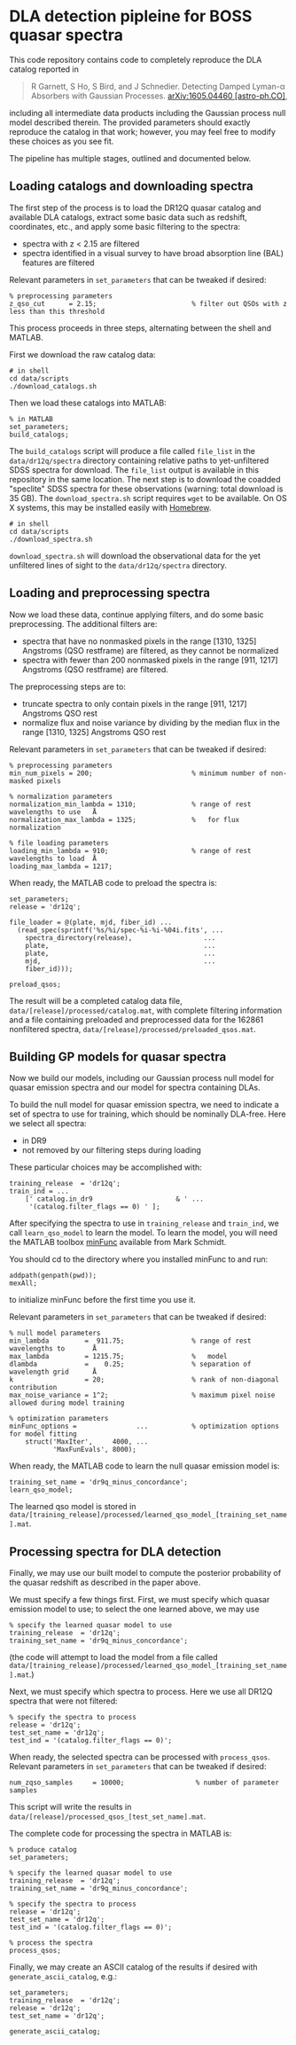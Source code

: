 DLA detection pipleine for BOSS quasar spectra
==============================================

This code repository contains code to completely reproduce the DLA
catalog reported in

> R Garnett, S Ho, S Bird, and J Schnedier. Detecting Damped Lyman-α
> Absorbers with Gaussian Processes. [arXiv:1605.04460
> [astro-ph.CO]](https://arxiv.org/abs/1605.04460),

including all intermediate data products including the Gaussian
process null model described therein. The provided parameters should
exactly reproduce the catalog in that work; however, you may feel free
to modify these choices as you see fit.

The pipeline has multiple stages, outlined and documented below.

Loading catalogs and downloading spectra
----------------------------------------

The first step of the process is to load the DR12Q quasar catalog and
available DLA catalogs, extract some basic data such as redshift,
coordinates, etc., and apply some basic filtering to the spectra:

* spectra with z < 2.15 are filtered
* spectra identified in a visual survey to have broad absorption line
  (BAL) features are filtered

Relevant parameters in `set_parameters` that can be tweaked if desired:

    % preprocessing parameters
    z_qso_cut      = 2.15;                        % filter out QSOs with z less than this threshold

This process proceeds in three steps, alternating between the shell
and MATLAB.

First we download the raw catalog data:

    # in shell
    cd data/scripts
    ./download_catalogs.sh

Then we load these catalogs into MATLAB:

    % in MATLAB
    set_parameters;
    build_catalogs;

The `build_catalogs` script will produce a file called `file_list` in
the `data/dr12q/spectra` directory containing relative paths to
yet-unfiltered SDSS spectra for download. The `file_list` output is
available in this repository in the same location. The next step is to
download the coadded "speclite" SDSS spectra for these observations
(warning: total download is 35 GB). The `download_spectra.sh` script
requires `wget` to be available. On OS X systems, this may be
installed easily with [Homebrew](http://brew.sh/index.html).

    # in shell
    cd data/scripts
    ./download_spectra.sh

`download_spectra.sh` will download the observational data for the yet
unfiltered lines of sight to the `data/dr12q/spectra` directory.

Loading and preprocessing spectra
---------------------------------

Now we load these data, continue applying filters, and do some basic
preprocessing. The additional filters are:

* spectra that have no nonmasked pixels in the range [1310, 1325]
  Angstroms (QSO restframe) are filtered, as they cannot be normalized
* spectra with fewer than 200 nonmasked pixels in the range [911,
  1217] Angstroms (QSO restframe) are filtered.

The preprocessing steps are to:

* truncate spectra to only contain pixels in the range [911, 1217]
  Angstroms QSO rest
* normalize flux and noise variance by dividing by the median flux in
  the range [1310, 1325] Angstroms QSO rest

Relevant parameters in `set_parameters` that can be tweaked if
desired:

    % preprocessing parameters
    min_num_pixels = 200;                         % minimum number of non-masked pixels

    % normalization parameters
    normalization_min_lambda = 1310;              % range of rest wavelengths to use   Å
    normalization_max_lambda = 1325;              %   for flux normalization

    % file loading parameters
    loading_min_lambda = 910;                     % range of rest wavelengths to load  Å
    loading_max_lambda = 1217;

When ready, the MATLAB code to preload the spectra is:

    set_parameters;
    release = 'dr12q';

    file_loader = @(plate, mjd, fiber_id) ...
      (read_spec(sprintf('%s/%i/spec-%i-%i-%04i.fits', ...
        spectra_directory(release),                  ...
        plate,                                       ...
        plate,                                       ...
        mjd,                                         ...
        fiber_id)));

    preload_qsos;

The result will be a completed catalog data file,
`data/[release]/processed/catalog.mat`, with complete filtering
information and a file containing preloaded and preprocessed data for
the 162861 nonfiltered spectra,
`data/[release]/processed/preloaded_qsos.mat`.

Building GP models for quasar spectra
-------------------------------------

Now we build our models, including our Gaussian process null model for
quasar emission spectra and our model for spectra containing DLAs.

To build the null model for quasar emission spectra, we need to
indicate a set of spectra to use for training, which should be
nominally DLA-free. Here we select all spectra:

* in DR9
* not removed by our filtering steps during loading

These particular choices may be accomplished with:

    training_release  = 'dr12q';
    train_ind = ...
        [' catalog.in_dr9                     & ' ...
         '(catalog.filter_flags == 0) ' ];

After specifying the spectra to use in `training_release` and
`train_ind`, we call `learn_qso_model` to learn the model.
To learn the model, you will need the MATLAB toolbox
[minFunc](https://www.cs.ubc.ca/~schmidtm/Software/minFunc.html)
available from Mark Schmidt.

You should cd to the directory where you installed minFunc to and run:

    addpath(genpath(pwd));
    mexAll;

to initialize minFunc before the first time you use it.

Relevant parameters in `set_parameters` that can be tweaked if
desired:

    % null model parameters
    min_lambda         =  911.75;                 % range of rest wavelengths to       Å
    max_lambda         = 1215.75;                 %   model
    dlambda            =    0.25;                 % separation of wavelength grid      Å
    k                  = 20;                      % rank of non-diagonal contribution
    max_noise_variance = 1^2;                     % maximum pixel noise allowed during model training

    % optimization parameters
    minFunc_options =               ...           % optimization options for model fitting
        struct('MaxIter',     4000, ...
               'MaxFunEvals', 8000);

When ready, the MATLAB code to learn the null quasar emission model
is:

    training_set_name = 'dr9q_minus_concordance';
    learn_qso_model;

The learned qso model is stored in
`data/[training_release]/processed/learned_qso_model_[training_set_name].mat`.

Processing spectra for DLA detection
------------------------------------

Finally, we may use our built model to compute the posterior
probability of the quasar redshift as described
in the paper above.

We must specify a few things first. First, we
must specify which quasar emission model to use; to select the one
learned above, we may use

    % specify the learned quasar model to use
    training_release  = 'dr12q';
    training_set_name = 'dr9q_minus_concordance';

(the code will attempt to load the model from a file called
`data/[training_release]/processed/learned_qso_model_[training_set_name].mat`.)

Next, we must specify which spectra to process. Here we use
all DR12Q spectra that were not filtered:

    % specify the spectra to process
    release = 'dr12q';
    test_set_name = 'dr12q';
    test_ind = '(catalog.filter_flags == 0)';

When ready, the selected spectra can be processed with `process_qsos`.
Relevant parameters in `set_parameters` that can be tweaked if
desired:

    num_zqso_samples     = 10000;                  % number of parameter samples

This script will write the results in
`data/[release]/processed_qsos_[test_set_name].mat`.

The complete code for processing the spectra in MATLAB is:

    % produce catalog 
    set_parameters;

    % specify the learned quasar model to use
    training_release  = 'dr12q';
    training_set_name = 'dr9q_minus_concordance';

    % specify the spectra to process
    release = 'dr12q';
    test_set_name = 'dr12q';
    test_ind = '(catalog.filter_flags == 0)';

    % process the spectra
    process_qsos;

Finally, we may create an ASCII catalog of the results if desired with
`generate_ascii_catalog`, e.g.:

    set_parameters;
    training_release  = 'dr12q';
    release = 'dr12q';
    test_set_name = 'dr12q';

    generate_ascii_catalog;
